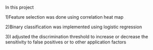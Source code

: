 In this project

1)Feature selection was done using correlation heat map

2)Binary classification was implemented using logistic regression

3)I adjusted the discrimination threshold to increase or decrease the sensitivity to false positives or to other application factors 
